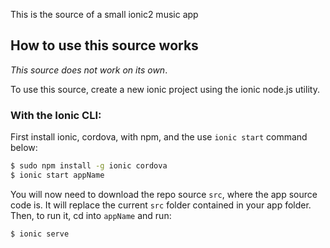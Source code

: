This is the source of a small ionic2 music app

## How to use this source works

*This source does not work on its own*.

To use this source, create a new ionic project using the ionic node.js utility.

### With the Ionic CLI:

First install ionic, cordova, with npm, and the use `ionic start` command below:

```bash
$ sudo npm install -g ionic cordova
$ ionic start appName
```

You will now need to download the repo source `src`, where the app source code is. It will replace the current `src` folder contained in your app folder. Then, to run it, cd into `appName` and run:

```bash
$ ionic serve
```
